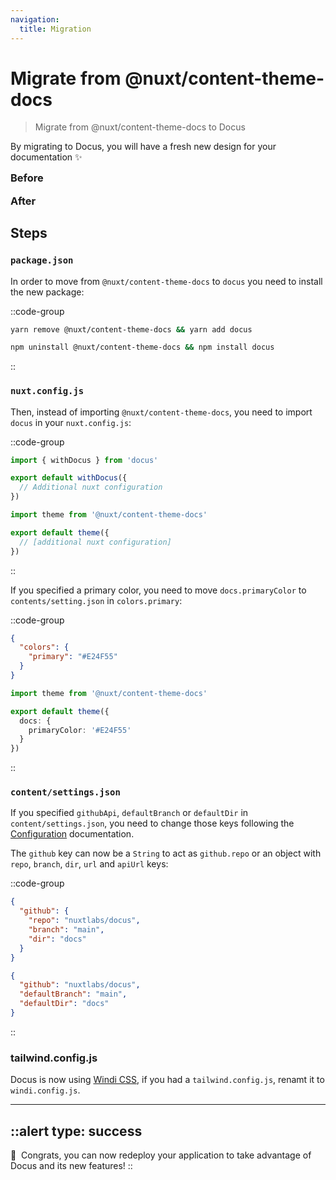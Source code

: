 ```yaml
---
navigation:
  title: Migration
---
```


# Migrate from @nuxt/content-theme-docs

> Migrate from @nuxt/content-theme-docs to Docus

By migrating to Docus, you will have a fresh new design for your documentation :sparkles:

<div class="flex flex-wrap">
  <div class="w-full md:pr-2 md:w-1/2">
    <h3 style="margin-top: 0;">Before</h3>
    <a href="https://user-images.githubusercontent.com/904724/105030429-11f5b480-5a54-11eb-9f40-7c18a0d5dafc.png" target="_blank" rel="nofollow noopener">
      <nuxt-img 
        src="https://user-images.githubusercontent.com/904724/105030429-11f5b480-5a54-11eb-9f40-7c18a0d5dafc.png"
        alt="before docus"
        style="margin: 0;"
        width="536"
        height="341"
      />
    </a>
  </div>
  <div class="w-full md:pl-2 md:w-1/2">
    <h3 style="margin-top: 0;">After</h3>
    <a href="https://user-images.githubusercontent.com/904724/105030439-1326e180-5a54-11eb-9f33-ead9a2d2aa15.png" target="_blank" rel="nofollow noopener">
      <nuxt-img
        src="https://user-images.githubusercontent.com/904724/105030439-1326e180-5a54-11eb-9f33-ead9a2d2aa15.png"
        alt="with docus"
        style="margin: 0;"
        width="536"
        height="341"
      />
    </a>
  </div>
</div>

## Steps

### `package.json`

In order to move from `@nuxt/content-theme-docs` to `docus` you need to install the new package:

::code-group

  ```bash [Yarn]
  yarn remove @nuxt/content-theme-docs && yarn add docus
  ```

  ```bash [NPM]
  npm uninstall @nuxt/content-theme-docs && npm install docus
  ```

::

### `nuxt.config.js`

Then, instead of importing `@nuxt/content-theme-docs`, you need to import `docus` in your `nuxt.config.js`:

::code-group

  ```ts [New]
  import { withDocus } from 'docus'

  export default withDocus({
    // Additional nuxt configuration
  })
  ```

  ```ts [Old]
  import theme from '@nuxt/content-theme-docs'

  export default theme({
    // [additional nuxt configuration]
  })
  ```

::

If you specified a primary color, you need to move `docs.primaryColor` to `contents/setting.json` in `colors.primary`:

::code-group

  ```json [New: content/settings.json]
  {
    "colors": {
      "primary": "#E24F55"
    }
  }
  ```

  ```ts [Old: nuxt.config.js]
  import theme from '@nuxt/content-theme-docs'

  export default theme({
    docs: {
      primaryColor: '#E24F55'
    }
  })
  ```

::

### `content/settings.json`

If you specified `githubApi`, `defaultBranch` or `defaultDir` in `content/settings.json`, you need to change those keys following the [Configuration](/get-started/configuration) documentation.

The `github` key can now be a `String` to act as `github.repo` or an object with `repo`, `branch`, `dir`, `url` and `apiUrl` keys:

::code-group

  ```json [New]
  {
    "github": {
      "repo": "nuxtlabs/docus",
      "branch": "main",
      "dir": "docs"
    }
  }
  ```

  ```json [Old]
  {
    "github": "nuxtlabs/docus",
    "defaultBranch": "main",
    "defaultDir": "docs"
  }
  ```

::

### tailwind.config.js

Docus is now using [Windi CSS](https://windicss.org), if you had a `tailwind.config.js`, renamt it to `windi.config.js`.

---

::alert
type: success
---
🎉&nbsp; Congrats, you can now redeploy your application to take advantage of Docus and its new features!
::
